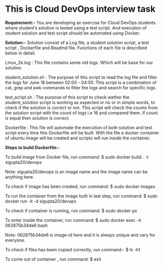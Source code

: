 # This is Cloud DevOps interview task

**Requirement:-** You are developing an exercise for Cloud DevOps students where student’s solution is tested using a test script. And execution of student solution and test script should be automated using Docker.

**Solution:-** Solution consist of a Log file, a student solution script, a test script , Dockerfile and Readmd file. Functions of each file is described below in detail.

Linux_2k.log : This file contains some old logs. Which will be base for our solution.

student_solution.sh : The purpose of this script to read the log file and filter the logs for June 18 between 02:00 - 04:00. This script is a combination of cat, grep and awk commands to filter the logs and search for specific logs.

test_script.sh : The purpose of this script to check wether the student_solution script is working as expected or no or in simple words, to check if the solution is correct or not. This script will check the counts from the solution script with the count of logs i.e 16 and compared them. If count is equal then solution is correct.

Dockerfile : This file will automate the execution of both solution and test script every time this Dockerfile will be built. With the file a docker container of ubuntu image will be created and scripts will run inside the container.

**Steps to build Dockerfile:-**

To build image from Docker file, run command: 
$ sudo docker build . -t sigupta20/devops

Note: sigupta20/devops is an image name and the image name can be anything here.

To check if image has been created, run command: 
$ sudo docker images

To run the container from the image built in last step, run command: 
$ sudo docker run -it -d sigupta20/devops

To check if container is running, run command: 
$ sudo docker ps

To enter inside the container, run command: 
$ sudo docker exec -it 062875b34de6 bash

Note: 062875b34de6 is image-id here and it is always unique and vary for everyone.

To check if files has been copied correctly, run command:-
$ ls -lrt

To come out of container , run command: 
$ exit










